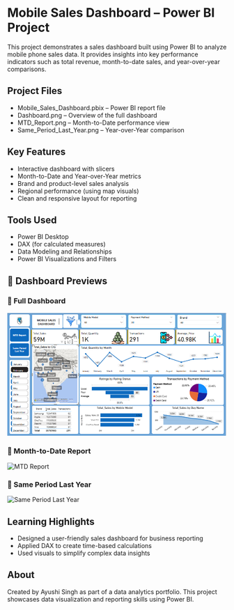 # Mobile Sales Dashboard – Power BI Project

This project demonstrates a sales dashboard built using Power BI to analyze mobile phone sales data. It provides insights into key performance indicators such as total revenue, month-to-date sales, and year-over-year comparisons.

## Project Files

- Mobile_Sales_Dashboard.pbix – Power BI report file
- Dashboard.png – Overview of the full dashboard
- MTD_Report.png – Month-to-Date performance view
- Same_Period_Last_Year.png – Year-over-Year comparison

## Key Features

- Interactive dashboard with slicers
- Month-to-Date and Year-over-Year metrics
- Brand and product-level sales analysis
- Regional performance (using map visuals)
- Clean and responsive layout for reporting

## Tools Used

- Power BI Desktop
- DAX (for calculated measures)
- Data Modeling and Relationships
- Power BI Visualizations and Filters

## 📸 Dashboard Previews

### 🔹 Full Dashboard
![Dashboard](./Dashboard.png)

### 🔹 Month-to-Date Report
![MTD Report](https://github.com/user-attachments/assets/fc105e19-7564-4af7-86e2-14a0b4bca2fe)


### 🔹 Same Period Last Year
![Same Period Last Year](https://github.com/user-attachments/assets/7dc7903a-77e9-489e-bba0-840527ef7437)

## Learning Highlights
- Designed a user-friendly sales dashboard for business reporting
- Applied DAX to create time-based calculations
- Used visuals to simplify complex data insights

## About

Created by Ayushi Singh as part of a data analytics portfolio. This project showcases data visualization and reporting skills using Power BI.


